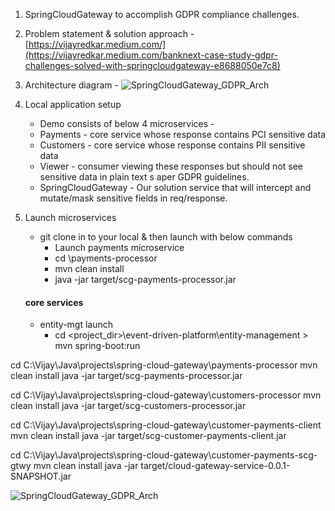 1. SpringCloudGateway to accomplish GDPR compliance challenges.  
2. Problem statement & solution approach - [https://vijayredkar.medium.com/](https://vijayredkar.medium.com/banknext-case-study-gdpr-challenges-solved-with-springcloudgateway-e8688050e7c8)
3. Architecture diagram - ![SpringCloudGateway_GDPR_Arch](https://github.com/vijayredkar/SpringCloudGateway-to-solve-GDPR-challenge/assets/25388646/218cb309-e6f2-4f6e-a437-945567aa4bf6)

4. Local application setup
    - Demo consists of below 4 microservices -
    - Payments     - core service whose response contains PCI sensitive data   
    - Customers    - core service whose response contains PII sensitive data
    - Viewer       - consumer viewing these responses but should not see sensitive data in plain text s aper GDPR guidelines.
    - SpringCloudGateway - Our solution service that will intercept and mutate/mask sensitive fields in req/response.
5. Launch microservices
   - git clone in to your local & then launch with below commands
     - Launch payments microservice
     - cd <application-path-in-your-local-machine>\payments-processor
     - mvn clean install
     - java -jar target/scg-payments-processor.jar

   #### core services
   - entity-mgt launch      
     - cd <project_dir>\event-driven-platform\entity-management >  mvn spring-boot:run


cd C:\Vijay\Java\projects\spring-cloud-gateway\payments-processor
mvn clean install
java -jar target/scg-payments-processor.jar

cd C:\Vijay\Java\projects\spring-cloud-gateway\customers-processor
mvn clean install
java -jar target/scg-customers-processor.jar

cd C:\Vijay\Java\projects\spring-cloud-gateway\customer-payments-client
mvn clean install
java -jar target/scg-customer-payments-client.jar

cd C:\Vijay\Java\projects\spring-cloud-gateway\customer-payments-scg-gtwy
mvn clean install
java -jar target/cloud-gateway-service-0.0.1-SNAPSHOT.jar


![SpringCloudGateway_GDPR_Arch](https://github.com/vijayredkar/SpringCloudGateway-to-solve-GDPR-challenge/assets/25388646/218cb309-e6f2-4f6e-a437-945567aa4bf6)
